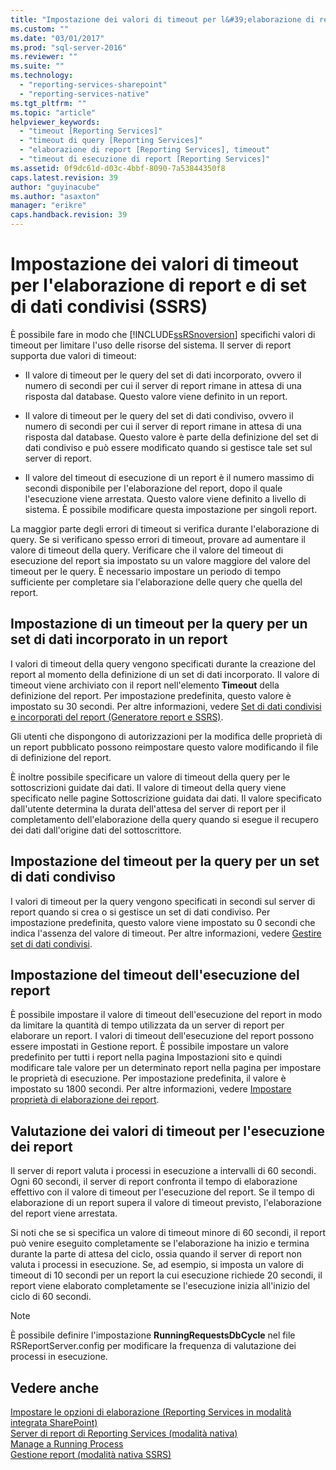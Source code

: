 ```yaml
---
title: "Impostazione dei valori di timeout per l&#39;elaborazione di report e di set di dati condivisi (SSRS) | Microsoft Docs"
ms.custom: ""
ms.date: "03/01/2017"
ms.prod: "sql-server-2016"
ms.reviewer: ""
ms.suite: ""
ms.technology: 
  - "reporting-services-sharepoint"
  - "reporting-services-native"
ms.tgt_pltfrm: ""
ms.topic: "article"
helpviewer_keywords: 
  - "timeout [Reporting Services]"
  - "timeout di query [Reporting Services]"
  - "elaborazione di report [Reporting Services], timeout"
  - "timeout di esecuzione di report [Reporting Services]"
ms.assetid: 0f9dc61d-d03c-4bbf-8090-7a53844350f8
caps.latest.revision: 39
author: "guyinacube"
ms.author: "asaxton"
manager: "erikre"
caps.handback.revision: 39
---
```

# Impostazione dei valori di timeout per l&#39;elaborazione di report e di set di dati condivisi (SSRS)
  È possibile fare in modo che [!INCLUDE[ssRSnoversion](../../includes/ssrsnoversion-md.md)] specifichi valori di timeout per limitare l'uso delle risorse del sistema. Il server di report supporta due valori di timeout:  
  
-   Il valore di timeout per le query del set di dati incorporato, ovvero il numero di secondi per cui il server di report rimane in attesa di una risposta dal database. Questo valore viene definito in un report.  
  
-   Il valore di timeout per le query del set di dati condiviso, ovvero il numero di secondi per cui il server di report rimane in attesa di una risposta dal database. Questo valore è parte della definizione del set di dati condiviso e può essere modificato quando si gestisce tale set sul server di report.  
  
-   Il valore del timeout di esecuzione di un report è il numero massimo di secondi disponibile per l'elaborazione del report, dopo il quale l'esecuzione viene arrestata. Questo valore viene definito a livello di sistema. È possibile modificare questa impostazione per singoli report.  
  
 La maggior parte degli errori di timeout si verifica durante l'elaborazione di query. Se si verificano spesso errori di timeout, provare ad aumentare il valore di timeout della query. Verificare che il valore del timeout di esecuzione del report sia impostato su un valore maggiore del valore del timeout per le query. È necessario impostare un periodo di tempo sufficiente per completare sia l'elaborazione delle query che quella del report.  
  
## Impostazione di un timeout per la query per un set di dati incorporato in un report  
 I valori di timeout della query vengono specificati durante la creazione del report al momento della definizione di un set di dati incorporato. Il valore di timeout viene archiviato con il report nell'elemento **Timeout** della definizione del report. Per impostazione predefinita, questo valore è impostato su 30 secondi. Per altre informazioni, vedere [Set di dati condivisi e incorporati del report &#40;Generatore report e SSRS&#41;](../../reporting-services/report-data/report-embedded-datasets-and-shared-datasets-report-builder-and-ssrs.md).  
  
 Gli utenti che dispongono di autorizzazioni per la modifica delle proprietà di un report pubblicato possono reimpostare questo valore modificando il file di definizione del report.  
  
 È inoltre possibile specificare un valore di timeout della query per le sottoscrizioni guidate dai dati. Il valore di timeout della query viene specificato nelle pagine Sottoscrizione guidata dai dati. Il valore specificato dall'utente determina la durata dell'attesa del server di report per il completamento dell'elaborazione della query quando si esegue il recupero dei dati dall'origine dati del sottoscrittore.  
  
## Impostazione del timeout per la query per un set di dati condiviso  
 I valori di timeout per la query vengono specificati in secondi sul server di report quando si crea o si gestisce un set di dati condiviso. Per impostazione predefinita, questo valore viene impostato su 0 secondi che indica l'assenza del valore di timeout. Per altre informazioni, vedere [Gestire set di dati condivisi](../../reporting-services/report-data/manage-shared-datasets.md).  
  
## Impostazione del timeout dell'esecuzione del report  
 È possibile impostare il valore di timeout dell'esecuzione del report in modo da limitare la quantità di tempo utilizzata da un server di report per elaborare un report. I valori di timeout dell'esecuzione del report possono essere impostati in Gestione report. È possibile impostare un valore predefinito per tutti i report nella pagina Impostazioni sito e quindi modificare tale valore per un determinato report nella pagina per impostare le proprietà di esecuzione. Per impostazione predefinita, il valore è impostato su 1800 secondi. Per altre informazioni, vedere [Impostare proprietà di elaborazione dei report](../../reporting-services/report-server/set-report-processing-properties.md).  
  
## Valutazione dei valori di timeout per l'esecuzione dei report  
 Il server di report valuta i processi in esecuzione a intervalli di 60 secondi. Ogni 60 secondi, il server di report confronta il tempo di elaborazione effettivo con il valore di timeout per l'esecuzione del report. Se il tempo di elaborazione di un report supera il valore di timeout previsto, l'elaborazione del report viene arrestata.  
  
 Si noti che se si specifica un valore di timeout minore di 60 secondi, il report può venire eseguito completamente se l'elaborazione ha inizio e termina durante la parte di attesa del ciclo, ossia quando il server di report non valuta i processi in esecuzione. Se, ad esempio, si imposta un valore di timeout di 10 secondi per un report la cui esecuzione richiede 20 secondi, il report viene elaborato completamente se l'esecuzione inizia all'inizio del ciclo di 60 secondi.  
  
> [!NOTE]  
>  È possibile definire l'impostazione **RunningRequestsDbCycle** nel file RSReportServer.config per modificare la frequenza di valutazione dei processi in esecuzione.  
  
## Vedere anche  
 [Impostare le opzioni di elaborazione &#40;Reporting Services in modalità integrata SharePoint&#41;](../../reporting-services/report-server-sharepoint/set-processing-options-reporting-services-in-sharepoint-integrated-mode.md)   
 [Server di report di Reporting Services &#40;modalità nativa&#41;](../../reporting-services/report-server/reporting-services-report-server-native-mode.md)   
 [Manage a Running Process](../../reporting-services/subscriptions/manage-a-running-process.md)   
 [Gestione report &#40;modalità nativa SSRS&#41;](../Topic/Report%20Manager%20%20\(SSRS%20Native%20Mode\).md)  
  
  